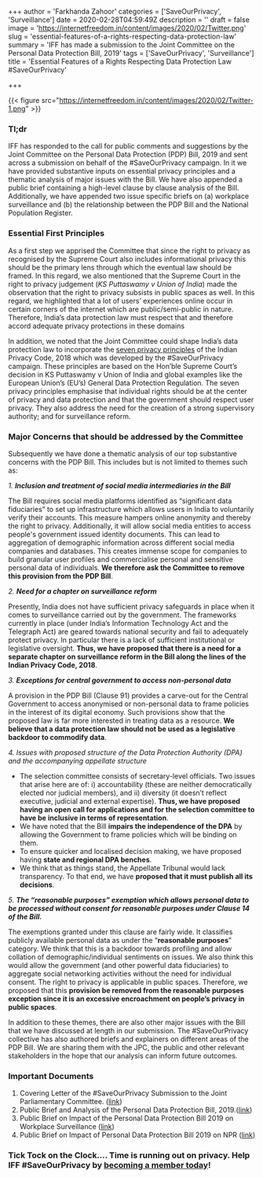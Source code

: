 +++
author = 'Farkhanda Zahoor'
categories = ['SaveOurPrivacy', 'Surveillance']
date = 2020-02-28T04:59:49Z
description = ''
draft = false
image = 'https://internetfreedom.in/content/images/2020/02/Twitter.png'
slug = 'essential-features-of-a-rights-respecting-data-protection-law'
summary = 'IFF has made a submission to the Joint Committee on the Personal Data Protection Bill, 2019'
tags = ['SaveOurPrivacy', 'Surveillance']
title = 'Essential Features of a Rights Respecting Data Protection Law #SaveOurPrivacy'

+++




{{< figure src="https://internetfreedom.in/content/images/2020/02/Twitter-1.png" >}}

### Tl;dr

IFF has responded to the call for public comments and suggestions by the Joint Committee on the Personal Data Protection (PDP) Bill, 2019 and sent across a submission on behalf of the #SaveOurPrivacy campaign. In it we have provided substantive inputs on essential privacy principles and a thematic analysis of major issues with the Bill. We have also appended a public brief containing a high-level clause by clause analysis of the Bill. Additionally, we have appended two issue specific briefs on (a) workplace surveillance and (b) the relationship between the PDP Bill and the National Population Register. 

### Essential First Principles

As a first step we apprised the Committee that since the right to privacy as recognised by the Supreme Court also includes informational privacy this should be the primary lens through which the eventual law should be framed. In this regard, we also mentioned that the Supreme Court in the right to privacy judgement (_KS Puttaswamy v Union of India_) made the observation that the right to privacy subsists in public spaces as well. In this regard, we highlighted that a lot of users’ experiences online occur in certain corners of the internet which are public/semi-public in nature. Therefore, India’s data protection law must respect that and therefore accord adequate privacy protections in these domains

In addition, we noted that the Joint Committee could shape India’s data protection law to incorporate the [seven privacy principles](https://saveourprivacy.in/principles) of the Indian Privacy Code, 2018 which was developed by the #SaveOurPrivacy campaign. These principles are based on the Hon’ble Supreme Court’s decision in KS Puttaswamy v Union of India and global examples like the European Union’s (EU’s) General Data Protection Regulation. The seven privacy principles emphasise that individual rights should be at the center of privacy and data protection and that the government should respect user privacy. They also address the need for the creation of a strong supervisory authority; and for surveillance reform. 

### Major Concerns that should be addressed by the Committee

Subsequently we have done a thematic analysis of our top substantive concerns with the PDP Bill. This includes but is not limited to themes such as:

_1. __Inclusion and treatment of social media intermediaries in the Bill___

The Bill requires social media platforms identified as “significant data fiduciaries” to set up infrastructure which allows users in India to voluntarily verify their accounts. This measure hampers online anonymity and thereby the right to privacy. Additionally, it will allow social media entities to access people's government issued identity documents. This can lead to aggregation of demographic information across different social media companies and databases. This creates immense scope for companies to build granular user profiles and commercialise personal and sensitive personal data of individuals. **We therefore ask the Committee to remove this provision from the PDP Bill**.

_2. __Need for a chapter on surveillance reform___

Presently, India does not have sufficient privacy safeguards in place when it comes to surveillance carried out by the government. The frameworks currently in place (under India’s Information Technology Act and the Telegraph Act) are geared towards national security and fail to adequately protect privacy. In particular there is a lack of sufficient institutional or legislative oversight. **Thus, we have proposed that there is a need for a separate chapter on surveillance reform in the Bill along the lines of the Indian Privacy Code, 2018**.

_3. __Exceptions for central government to access non-personal data___

A provision in the PDP Bill (Clause 91) provides a carve-out for the Central Government to access anonymised or non-personal data to frame policies in the interest of its digital economy. Such provisions show that the proposed law is far more interested in treating data as a resource. **We believe that a data protection law should not be used as a legislative backdoor to commodify data**.

_4.   Issues with proposed structure of the Data Protection Authority (DPA) and the accompanying appellate structure_

* The selection committee consists of secretary-level officials. Two issues that arise here are of: i) accountability (these are neither democratically elected nor judicial members), and ii) diversity (it doesn’t reflect executive, judicial and external expertise). **Thus, we have proposed having an open call for applications and for the selection committee to have be inclusive in terms of representation**.
* We have noted that the Bill **impairs the independence of the DPA** by allowing the Government to frame policies which will be binding on them.
* To ensure quicker and localised decision making, we have proposed having **state and regional DPA benches**.
* We think that as things stand, the Appellate Tribunal would lack transparency. To that end, we have **proposed that it must publish all its decisions**. 

_5. __The “reasonable purposes” exemption which allows personal data to be processed without consent for reasonable purposes under Clause 14 of the Bill.___

The exemptions granted under this clause are fairly wide. It classifies publicly available personal data as under the “**reasonable purposes**” category. We think that this is a backdoor towards profiling and allow collation of demographic/individual sentiments on issues. We also think this would allow the government (and other powerful data fiduciaries) to aggregate social networking activities without the need for individual consent. The right to privacy is applicable in public spaces. Therefore, we proposed that this **provision be removed from the reasonable purposes exception since it is an excessive encroachment on people’s privacy in public spaces**.

In addition to these themes, there are also other major issues with the Bill that we have discussed at length in our submission. The #SaveOurPrivacy collective has also authored briefs and explainers on different areas of the PDP Bill. We are sharing them with the JPC, the public and other relevant stakeholders in the hope that our analysis can inform future outcomes.

### Important Documents

1. Covering Letter of the #SaveOurPrivacy Submission to the Joint Parliamentary Committee. ([link](https://drive.google.com/open?id=1XbeJEZs7G5RsOcDDsVI3tOP9fvUWyOsq))
2. Public Brief and Analysis of the Personal Data Protection Bill, 2019.([link](https://saveourprivacy.in/media/all/Brief-PDP-Bill-25.12.2020.pdf))
3. Public Brief on Impact of the Personal Data Protection Bill 2019 on Workplace Surveillance ([link](https://drive.google.com/file/d/1qjZfNEZjr9ohtGzMXsulzmgsrKXma-Rf/view))
4. Public Brief on Impact of Personal Data Protection Bill 2019 on NPR ([link](https://drive.google.com/file/d/104V9yn1ygjHjIdK92ZWz7P-oNvbjSrzY/view?usp=sharing))



### Tick Tock on the Clock…. Time is running out on privacy. Help IFF #SaveOurPrivacy by [becoming a member today](https://internetfreedom.in/donate/)!



